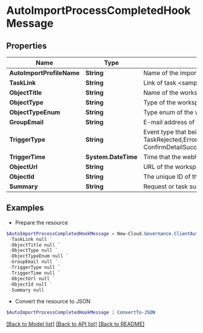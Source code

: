 # AutoImportProcessCompletedHookMessage
## Properties

Name | Type | Description | Notes
------------ | ------------- | ------------- | -------------
**AutoImportProfileName** | **String** | Name of the import job | [optional] 
**TaskLink** | **String** | Link of task  &lt;sample&gt;abc&lt;/sample&gt; | [optional] 
**ObjectTitle** | **String** | Name of the workspace | [optional] 
**ObjectType** | **String** | Type of the workspace | [optional] 
**ObjectTypeEnum** | **String** | Type enum of the workspace, availabe values:SiteCollection,Group,Team,GuestUser,Yammer | [optional] 
**GroupEmail** | **String** | E-mail address of the workspace | [optional] 
**TriggerType** | **String** | Event type that being triggered, available values:RequestSubmitted,RequestCompleted,RequestCancelled,TaskCreated,TaskApproved,  TaskRejected,ErrorTaskCreated,TaskRetried,TaskSkipped,RenewalSuccess,RenewalException,RenewalOverdue,FullyAutoImportSuccess,  ConfirmDetailSuccess,ElectionCompleted,LifecycleInactiveTaskCreated,LifecycleLeaseTaskCreated,ElectionOverdue | [optional] 
**TriggerTime** | **System.DateTime** | Time that the webhook is triggered | [optional] 
**ObjectUrl** | **String** | URL of the workspace | [optional] 
**ObjectId** | **String** | The unique ID of the workspace | [optional] 
**Summary** | **String** | Request or task summary | [optional] 

## Examples

- Prepare the resource
```powershell
$AutoImportProcessCompletedHookMessage = New-Cloud.Governance.ClientAutoImportProcessCompletedHookMessage  -AutoImportProfileName null `
 -TaskLink null `
 -ObjectTitle null `
 -ObjectType null `
 -ObjectTypeEnum null `
 -GroupEmail null `
 -TriggerType null `
 -TriggerTime null `
 -ObjectUrl null `
 -ObjectId null `
 -Summary null
```

- Convert the resource to JSON
```powershell
$AutoImportProcessCompletedHookMessage | ConvertTo-JSON
```

[[Back to Model list]](../README.md#documentation-for-models) [[Back to API list]](../README.md#documentation-for-api-endpoints) [[Back to README]](../README.md)

